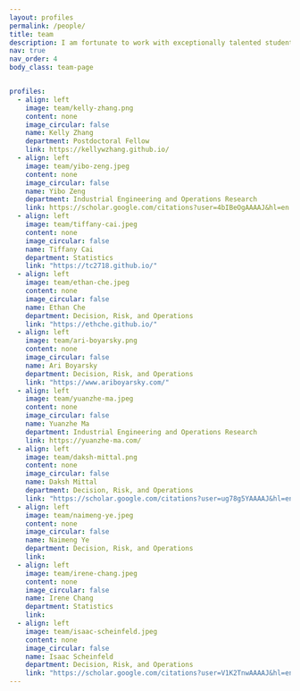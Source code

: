 ```yaml
---
layout: profiles
permalink: /people/
title: team
description: I am fortunate to work with exceptionally talented students and postdocs. 
nav: true
nav_order: 4
body_class: team-page


profiles:
  - align: left
    image: team/kelly-zhang.png
    content: none
    image_circular: false
    name: Kelly Zhang
    department: Postdoctoral Fellow
    link: https://kellywzhang.github.io/
  - align: left
    image: team/yibo-zeng.jpeg
    content: none
    image_circular: false
    name: Yibo Zeng
    department: Industrial Engineering and Operations Research
    link: https://scholar.google.com/citations?user=4bIBeOgAAAAJ&hl=en
  - align: left
    image: team/tiffany-cai.jpeg
    content: none
    image_circular: false
    name: Tiffany Cai
    department: Statistics
    link: "https://tc2718.github.io/"
  - align: left
    image: team/ethan-che.jpeg
    content: none
    image_circular: false
    name: Ethan Che
    department: Decision, Risk, and Operations
    link: "https://ethche.github.io/"
  - align: left
    image: team/ari-boyarsky.png
    content: none
    image_circular: false
    name: Ari Boyarsky
    department: Decision, Risk, and Operations
    link: "https://www.ariboyarsky.com/"
  - align: left
    image: team/yuanzhe-ma.jpeg
    content: none
    image_circular: false
    name: Yuanzhe Ma
    department: Industrial Engineering and Operations Research
    link: https://yuanzhe-ma.com/
  - align: left
    image: team/daksh-mittal.png
    content: none
    image_circular: false
    name: Daksh Mittal
    department: Decision, Risk, and Operations
    link: "https://scholar.google.com/citations?user=ug78g5YAAAAJ&hl=en"
  - align: left
    image: team/naimeng-ye.jpeg
    content: none
    image_circular: false
    name: Naimeng Ye
    department: Decision, Risk, and Operations
    link:
  - align: left
    image: team/irene-chang.jpeg
    content: none
    image_circular: false
    name: Irene Chang
    department: Statistics
    link: 
  - align: left
    image: team/isaac-scheinfeld.jpeg
    content: none
    image_circular: false
    name: Isaac Scheinfeld
    department: Decision, Risk, and Operations
    link: "https://scholar.google.com/citations?user=V1K2TnwAAAAJ&hl=en"
---
```

